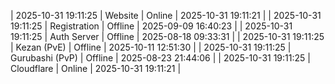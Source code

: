 | 2025-10-31 19:11:25 | Website | Online | 2025-10-31 19:11:21 |
| 2025-10-31 19:11:25 | Registration | Offline | 2025-09-09 16:40:23 |
| 2025-10-31 19:11:25 | Auth Server | Offline | 2025-08-18 09:33:31 |
| 2025-10-31 19:11:25 | Kezan (PvE) | Offline | 2025-10-11 12:51:30 |
| 2025-10-31 19:11:25 | Gurubashi (PvP) | Offline | 2025-08-23 21:44:06 |
| 2025-10-31 19:11:25 | Cloudflare | Online | 2025-10-31 19:11:21 |
